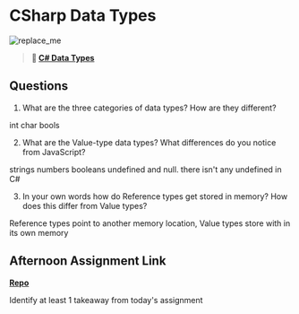 # CSharp Data Types

![replace_me](https://codeworks.blob.core.windows.net/public/assets/img/illustrations/placeholder.svg)

> **📖 [C# Data Types](https://codeworksacademy.com/fs-student-guide/resources/wk10/01-CSharp-Generics)**

## Questions

1. What are the three categories of data types? How are they different?

int char bools

2. What are the Value-type data types? What differences do you notice from JavaScript?

strings numbers booleans undefined and null. there isn't any undefined in C#

3. In your own words how do Reference types get stored in memory? How does this differ from Value types?

Reference types point to another memory location, Value types store with in its own memory

## Afternoon Assignment Link

**[Repo](https://github.com/JeradeaSimmons/RockPaper.git)**

Identify at least 1 takeaway from today's assignment
